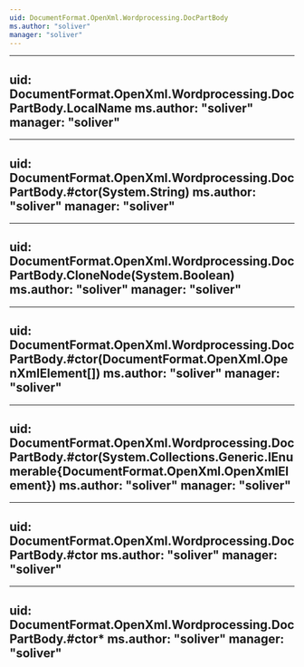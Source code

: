 ```yaml
---
uid: DocumentFormat.OpenXml.Wordprocessing.DocPartBody
ms.author: "soliver"
manager: "soliver"
---
```


---
uid: DocumentFormat.OpenXml.Wordprocessing.DocPartBody.LocalName
ms.author: "soliver"
manager: "soliver"
---

---
uid: DocumentFormat.OpenXml.Wordprocessing.DocPartBody.#ctor(System.String)
ms.author: "soliver"
manager: "soliver"
---

---
uid: DocumentFormat.OpenXml.Wordprocessing.DocPartBody.CloneNode(System.Boolean)
ms.author: "soliver"
manager: "soliver"
---

---
uid: DocumentFormat.OpenXml.Wordprocessing.DocPartBody.#ctor(DocumentFormat.OpenXml.OpenXmlElement[])
ms.author: "soliver"
manager: "soliver"
---

---
uid: DocumentFormat.OpenXml.Wordprocessing.DocPartBody.#ctor(System.Collections.Generic.IEnumerable{DocumentFormat.OpenXml.OpenXmlElement})
ms.author: "soliver"
manager: "soliver"
---

---
uid: DocumentFormat.OpenXml.Wordprocessing.DocPartBody.#ctor
ms.author: "soliver"
manager: "soliver"
---

---
uid: DocumentFormat.OpenXml.Wordprocessing.DocPartBody.#ctor*
ms.author: "soliver"
manager: "soliver"
---
